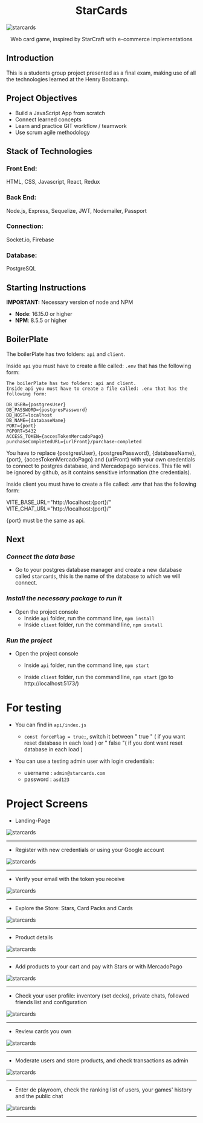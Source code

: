 <h1 align="center">StarCards</h1>
<img src="https://i.ibb.co/SfKhMg2/Sin-t-tulo-1-Mesa-de-trabajo-1.png" alt="starcards"/>
<p align="center">Web card game, inspired by StarCraft with e-commerce implementations</p>

## Introduction

This is a students group project presented as a final exam, making use of all the technologies learned at the Henry Bootcamp.


## Project Objectives

- Build a JavaScript App from scratch
- Connect learned concepts
- Learn and practice GIT workflow / teamwork
- Use scrum agile methodology

## Stack of Technologies

### Front End:
HTML, CSS, Javascript, React, Redux

### Back End:
Node.js, Express, Sequelize, JWT, Nodemailer, Passport

### Connection:
Socket.io, Firebase

### Database:
PostgreSQL

## **Starting Instructions** 

__IMPORTANT:__ Necessary version of node and NPM 

 * __Node__: 16.15.0 or higher
 * __NPM__: 8.5.5 or higher

 
## BoilerPlate

The boilerPlate has two folders: `api` and `client`.

Inside `api` you must have to create a file called: `.env` 
that has the following form: 

```
The boilerPlate has two folders: api and client.
Inside api you must have to create a file called: .env that has the following form:

DB_USER={postgresUser}
DB_PASSWORD={postgresPassword}
DB_HOST=localhost
DB_NAME={databaseName}
PORT={port}
PGPORT=5432
ACCESS_TOKEN={accesTokenMercadoPago}
purchaseCompletedURL={urlFront}/purchase-completed
```

You have to replace {postgresUser}, {postgresPassword}, {databaseName}, {port}, {accesTokenMercadoPago} and {urlFront} with your own credentials to connect to postgres database, and Mercadopago services. This file will be ignored by github, as it contains sensitive information (the credentials).

Inside client you must have to create a file called: .env that has the following form:

VITE_BASE_URL="http://localhost:{port}/"
VITE_CHAT_URL="http://localhost:{port}/"

{port} must be the same as api.

## Next 
### _Connect the data base_

 - Go to your postgres database manager and create a new database called `starcards`, this is the name of the database to which we will connect.

### _Install the necessary package to run it_

- Open the project console
    + Inside `api` folder, run the command line, `npm install`
    + Inside `client` folder, run the command line, `npm install` 

### _Run the project_

- Open the project console
    + Inside `api` folder, run the command line, `npm start`
        
    + Inside `client` folder, run the command line, `npm start` (go to http://localhost:5173/) 

# For testing

- You can find in `api/index.js`
    + `const forceFlag = true;`, switch it between " true " ( if you want reset database in each load ) or " false "( if you dont want reset database in each load ) 

- You can use a testing admin user with login credentials:
    + username : `admin@starcards.com`
    + password : `asd123`


# Project Screens 

- Landing-Page
<img src="https://i.ibb.co/BqKrKVT/Landing-Page.png" alt="starcards"/>
<hr></hr>

- Register with new credentials or using your Google account
<img src="https://i.ibb.co/JtKQfxT/Register.png" alt="starcards"/>
<hr></hr>

- Verify your email with the token you receive
<img src="https://i.ibb.co/XLDdGqz/Verification-Mail.png" alt="starcards"/>
<hr></hr>

- Explore the Store: Stars, Card Packs and Cards
<img src="https://i.ibb.co/WFsJ4Px/Cards-Store.png" alt="starcards"/>
<hr></hr>

- Product details
<img src="https://i.ibb.co/8NY2RPX/Pack-Detail.png" alt="starcards"/>
<hr></hr>

- Add products to your cart and pay with Stars or with MercadoPago
<img src="https://i.ibb.co/c6nxY5m/Cart.png" alt="starcards"/>
<hr></hr>

- Check your user profile: inventory (set decks), private chats, followed friends list and configuration
<img src="https://i.ibb.co/D4wP5m0/Profile.png" alt="starcards"/>
<hr></hr>

- Review cards you own
<img src="https://i.ibb.co/kDG52Wz/Album.png" alt="starcards"/>
<hr></hr>

- Moderate users and store products, and check transactions as admin
<img src="https://i.ibb.co/t8YSkHG/Admin.png" alt="starcards"/>
<hr></hr>

- Enter de playroom, check the ranking list of users, your games' history and the public chat
<img src="https://i.ibb.co/s1ZJzyV/Playroom.png" alt="starcards"/>
<hr></hr>
